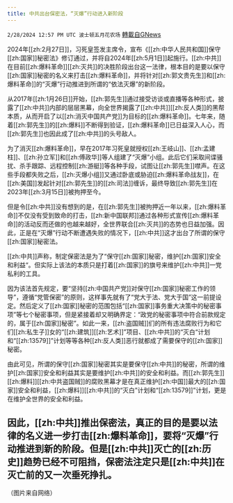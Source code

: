 ```yaml
---
title: 中共出台保密法，“灭爆”行动进入新阶段
---
```

`2/28/2024 12:57 PM UTC 波士顿五月花农场` [轉載自GNews](https://gnews.org/articles/2349521)

2024年[[zh:2月27日]]，习死皇签发主席令，宣布《[[zh:中华人民共和国]]保守[[zh:国家]]秘密法》修订通过，并将自2024年[[zh:5月1日]]起施行。[[zh:中共]]在目前[[zh:爆料革命]][[zh:灭共]]的决胜阶段出台这一法律，根本目的是要以保守[[zh:国家]]秘密的名义来打击[[zh:爆料革命]]，并将针对[[zh:郭文贵先生]]和[[zh:爆料革命]]的“灭爆”行动推进到所谓的“依法灭爆”的新阶段。

从2017年[[zh:1月26日]]开始，[[zh:郭先生]]通过接受访谈或直播等各种形式，披露了[[zh:中共]]内部的层层黑幕，向全世界揭露了[[zh:中共]][[zh:反人类]]的黑帮本质，从而开启了以[[zh:消灭中国共产党]]为目标的[[zh:爆料革命]]。七年来，随着[[zh:郭先生]]的[[zh:爆料]]不断得到验证，[[zh:爆料革命]]已日益深入人心，而[[zh:郭先生]]也因此成了[[zh:中共]]的头号敌人。

为了消灭[[zh:爆料革命]]，早在2017年习死皇就授权[[zh:王岐山]]、[[zh:孟建柱]]、[[zh:孙立军]]和[[zh:傅政华]]等人组建了“灭爆”小组。此后它们采取间谍骚扰、杀手跟踪、远程控制[[zh:游艇]]等各种手段，试图让[[zh:郭先生]]噤声。在这些手段都失败之后，[[zh:灭爆小组]]又通过卧底或胁迫[[zh:爆料革命战友]]，在[[zh:美国]]发起针对[[zh:郭先生]]的[[zh:司法]]缠诉，最终导致[[zh:郭先生]]在2023年[[zh:3月15日]]被拘押至今。

但是令[[zh:中共]]没有想到的是，在[[zh:郭先生]]被拘押近一年以来，[[zh:爆料革命]]不仅没有受到致命的打击，[[zh:新中国联邦]]通过各种形式宣传[[zh:爆料革命]]的活动反而还做的也越来越好，全世界联合[[zh:灭共]]的态势也日益加强。因此，正是在“灭爆”行动不断遭遇失败的情况下，[[zh:中共]]这才出台了所谓的保守[[zh:国家]]秘密法。

[[zh:中共]]声称，制定保密法是为了“保守[[zh:国家]]秘密，维护[[zh:国家]]安全和利益“。但实际上该法的本质只是打着[[zh:国家]]的旗号来维护[[zh:中共]]一党私利的工具。

因为该法首先规定，要“坚持[[zh:中国共产党]]对保守[[zh:国家]]秘密工作的领导”，遵循“党管保密”的原则，这样事先就有了“党大于法、党大于国”这一前提设定。然后定义了[[zh:国家]]秘密的范围包括“[[zh:国家]]事务重大决策中的秘密事项”等七个秘密事项，但是紧接着却又明确界定：“政党的秘密事项中符合前款规定的，属于[[zh:国家]]秘密”。如此一来，[[zh:盗国贼]]们的所有违法腐败行为和它们[[zh:私生子]]女的“[[zh:建筑]][[zh:艺术]]”项目、[[zh:中共]]的“灭白“计划和“[[zh:13579]]”计划等等各种[[zh:反人类]]恶行就都成了需要保守的[[zh:国家]]秘密。

由此可见，所谓的保守[[zh:国家]]秘密其实是要保守[[zh:中共]]的秘密，所谓的维护[[zh:国家]]安全和利益其实是要维护[[zh:中共]]的安全和利益。而[[zh:郭先生]][[zh:爆料]][[zh:中共盗国贼]]的腐败黑幕才是在真正维护[[zh:中国]]最大的[[zh:国家]]安全和利益，[[zh:爆料]][[zh:中共]]的“灭白”计划和“[[zh:13579]]”计划，更是在维护全世界的安全和利益。

因此，[[zh:中共]]推出保密法，真正的目的是要以法律的名义进一步打击[[zh:爆料革命]]，要将“灭爆”行动推进到新的阶段。但是[[zh:中共]]灭亡的[[zh:历史]]趋势已经不可阻挡，保密法注定只是[[zh:中共]]在灭亡前的又一次垂死挣扎。
---
（图片来自网络）
